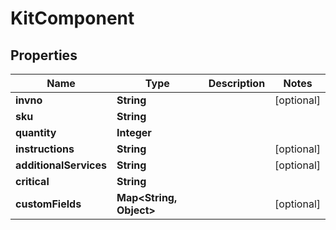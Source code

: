 
# KitComponent

## Properties
Name | Type | Description | Notes
------------ | ------------- | ------------- | -------------
**invno** | **String** |  |  [optional]
**sku** | **String** |  | 
**quantity** | **Integer** |  | 
**instructions** | **String** |  |  [optional]
**additionalServices** | **String** |  |  [optional]
**critical** | **String** |  | 
**customFields** | **Map&lt;String, Object&gt;** |  |  [optional]



